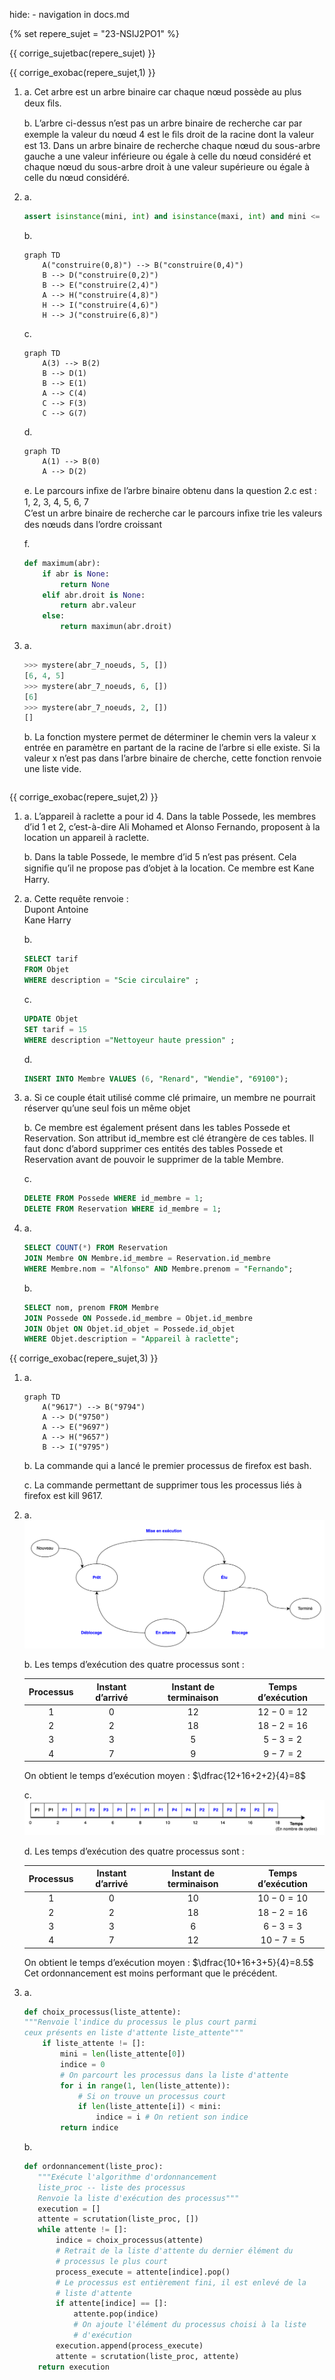 hide: - navigation  in docs.md

{% set repere_sujet = "23-NSIJ2PO1" %}

{{ corrige_sujetbac(repere_sujet) }}


{{ corrige_exobac(repere_sujet,1) }}

1. 
    a. Cet arbre est un arbre binaire car chaque nœud possède au plus deux ﬁls.

    b. L’arbre ci-dessus n’est pas un arbre binaire de recherche car par exemple la valeur du nœud 4 est le ﬁls droit de la racine dont la valeur est 13. 
    Dans un arbre binaire de recherche chaque nœud du sous-arbre gauche a une valeur inférieure ou égale à celle du nœud considéré et chaque nœud du sous-arbre droit à une valeur supérieure ou égale à celle du nœud considéré.
    
2.  a. 
    ```python
    assert isinstance(mini, int) and isinstance(maxi, int) and mini <= maxi
    ```

    b. 
    ```mermaid
    graph TD
        A("construire(0,8)") --> B("construire(0,4)") 
        B --> D("construire(0,2)")
        B --> E("construire(2,4)")
        A --> H("construire(4,8)")
        H --> I("construire(4,6)")  
        H --> J("construire(6,8)")
    ```
    c. 
    ```mermaid
    graph TD
        A(3) --> B(2) 
        B --> D(1)
        B --> E(1)
        A --> C(4)
        C --> F(3)
        C --> G(7)
    ```

    d. 
    ```mermaid
    graph TD
        A(1) --> B(0) 
        A --> D(2)
    ```

    e. Le parcours inﬁxe de l’arbre binaire obtenu dans la question 2.c est :  
    1, 2, 3, 4, 5, 6, 7  
    C’est un arbre binaire de recherche car le parcours inﬁxe trie les valeurs des nœuds dans l’ordre croissant  

    f.
    ```python linenums='1' hl_lines='5 7'
    def maximum(abr):
        if abr is None:
            return None
        elif abr.droit is None:
            return abr.valeur
        else:
            return maximun(abr.droit)
    ```    
2.  a. 
    ```python
    >>> mystere(abr_7_noeuds, 5, [])
    [6, 4, 5]
    >>> mystere(abr_7_noeuds, 6, [])
    [6]
    >>> mystere(abr_7_noeuds, 2, [])
    []
    ```

    b. La fonction mystere permet de déterminer le chemin vers la valeur x entrée en paramètre en partant de la racine de l’arbre si elle existe. Si la valeur x n’est pas dans l’arbre binaire de cherche, cette fonction renvoie une liste vide.

  
    ```

{{ corrige_exobac(repere_sujet,2) }}

1.  a. L’appareil à raclette a pour id 4. Dans la table Possede, les membres d’id 1 et 2, c’est-à-dire Ali Mohamed et Alonso Fernando, proposent à la location un  appareil à raclette.

    b. Dans la table Possede, le membre d’id 5 n’est pas présent. Cela signiﬁe qu’il ne propose pas d’objet à la location. Ce membre est Kane Harry.


2.  a. Cette requête renvoie :  
    Dupont Antoine  
    Kane Harry  
    

    b. 
    ```sql
    SELECT tarif 
    FROM Objet 
    WHERE description = "Scie circulaire" ;
    ```

    c. 
    ```sql      
    UPDATE Objet
    SET tarif = 15
    WHERE description ="Nettoyeur haute pression" ;
    ```

    d. 
    ```sql
    INSERT INTO Membre VALUES (6, "Renard", "Wendie", "69100");
    ```

3.  a. Si ce couple était utilisé comme clé primaire, un membre ne pourrait réserver qu’une seul fois un même objet

    b. Ce membre est également présent dans les tables Possede et Reservation. Son attribut id_membre est clé étrangère de ces tables. Il faut donc d’abord supprimer ces entités des tables Possede et Reservation avant de pouvoir le supprimer de la table Membre.

    c.
    ```sql
    DELETE FROM Possede WHERE id_membre = 1;
    DELETE FROM Reservation WHERE id_membre = 1;
    ```

4.  a. 
    ```sql
    SELECT COUNT(*) FROM Reservation
    JOIN Membre ON Membre.id_membre = Reservation.id_membre
    WHERE Membre.nom = "Alfonso" AND Membre.prenom = "Fernando";
    ```

    b. 
    ```sql
    SELECT nom, prenom FROM Membre
    JOIN Possede ON Possede.id_membre = Objet.id_membre
    JOIN Objet ON Objet.id_objet = Possede.id_objet
    WHERE Objet.description = "Appareil à raclette";
    ```


{{ corrige_exobac(repere_sujet,3) }}

1.  a. 
    ```mermaid
    graph TD
        A("9617") --> B("9794") 
        A --> D("9750")
        A --> E("9697")
        A --> H("9657")
        B --> I("9795")
    ```
    b. La commande qui a lancé le premier processus de firefox est bash.

    c. La commande permettant de supprimer tous les processus liés à firefox est kill 9617.


2.  a. 
    ![](data/23-NSIJ2PO1-ex3.png)

    b. Les temps d’exécution des quatre processus sont :

    | Processus|Instant d’arrivé |Instant de terminaison | Temps d’exécution| 
    | :---:| :---:| :---:| :---:|
    | 1| 0| 12| $12-0=12$| 
    | 2| 2| 18| $18-2=16$| 
    | 3| 3| 5| $5-3=2$| 
    | 4| 7| 9| $9-7=2$| 

    On obtient le temps d’exécution moyen : $\dfrac{12+16+2+2}{4}=8$

    c. ![](data/23-NSIJ2PO1-ex3-2.png)

    d. Les temps d’exécution des quatre processus sont :

    | Processus|Instant d’arrivé |Instant de terminaison | Temps d’exécution| 
    | :---:| :---:| :---:| :---:|
    | 1| 0| 10| $10-0=10$| 
    | 2| 2| 18| $18-2=16$| 
    | 3| 3| 6| $6-3=3$| 
    | 4| 7| 12| $10-7=5$| 

    On obtient le temps d’exécution moyen : $\dfrac{10+16+3+5}{4}=8.5$  
    Cet ordonnancement est moins performant que le précédent.


3.  a. 
    ```python linenums='1' hl_lines='7 8 9 10 11'
    def choix_processus(liste_attente):
    """Renvoie l'indice du processus le plus court parmi 
    ceux présents en liste d'attente liste_attente"""
        if liste_attente != []:
            mini = len(liste_attente[0])
            indice = 0
            # On parcourt les processus dans la liste d'attente
            for i in range(1, len(liste_attente)):
                # Si on trouve un processus court
                if len(liste_attente[i]) < mini:
                    indice = i # On retient son indice
            return indice
    ```

    b.
     ```python linenums='1' hl_lines='7 8 9 10 11'
    def ordonnancement(liste_proc):
        """Exécute l'algorithme d'ordonnancement
        liste_proc -- liste des processus
        Renvoie la liste d'exécution des processus"""
        execution = []
        attente = scrutation(liste_proc, [])
        while attente != []:
            indice = choix_processus(attente)
            # Retrait de la liste d'attente du dernier élément du
            # processus le plus court
            process_execute = attente[indice].pop()
            # Le processus est entièrement fini, il est enlevé de la
            # liste d'attente
            if attente[indice] == []:
                attente.pop(indice)
                # On ajoute l'élément du processus choisi à la liste
                # d'exécution
            execution.append(process_execute)
            attente = scrutation(liste_proc, attente)
        return execution
    ```
